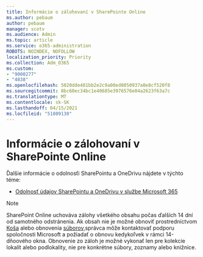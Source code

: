 ```yaml
---
title: Informácie o zálohovaní v SharePointe Online
ms.author: pebaum
author: pebaum
manager: scotv
ms.audience: Admin
ms.topic: article
ms.service: o365-administration
ROBOTS: NOINDEX, NOFOLLOW
localization_priority: Priority
ms.collection: Adm_O365
ms.custom:
- "9000277"
- "4838"
ms.openlocfilehash: 5020dde481bb2e2c9a00ed8050937a0e8cf520f8
ms.sourcegitcommit: 8bc60ec34bc1e40685e3976576e04a2623f63a7c
ms.translationtype: MT
ms.contentlocale: sk-SK
ms.lasthandoff: 04/15/2021
ms.locfileid: "51809130"
---
```

# <a name="sharepoint-online-backup-information"></a>Informácie o zálohovaní v SharePointe Online

Ďalšie informácie o odolnosťi SharePointu a OneDrivu nájdete v týchto téme:

- [Odolnosť údajov SharePointu a OneDrivu v službe Microsoft 365](https://docs.microsoft.com/compliance/assurance/assurance-sharepoint-onedrive-data-resiliency)

> [!NOTE]
> SharePoint Online uchováva zálohy všetkého obsahu počas ďalších 14 dní od samotného odstránenia. Ak obsah nie je možné obnoviť prostredníctvom [Koša](https://support.microsoft.com/office/restore-deleted-items-from-the-site-collection-recycle-bin-5fa924ee-16d7-487b-9a0a-021b9062d14b) alebo obnovenia [súborov,](https://support.microsoft.com/office/restore-your-onedrive-fa231298-759d-41cf-bcd0-25ac53eb8a15)správca môže kontaktovať podporu spoločnosti Microsoft a požiadať o obnovu kedykoľvek v rámci 14-dňoového okna. Obnovenie zo záloh je možné vykonať len pre kolekcie lokalít alebo podlokality, nie pre konkrétne súbory, zoznamy alebo knižnice.
